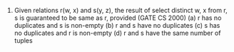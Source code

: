 1. Given relations r(w, x) and s(y, z), the result of 
select distinct w, x 
from r, s 
is guaranteed to be same as r, provided (GATE CS 2000) 
(a) r has no duplicates and s is non-empty 
(b) r and s have no duplicates 
(c) s has no duplicates and r is non-empty 
(d) r and s have the same number of tuples 

